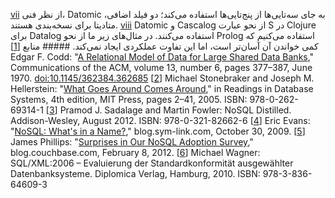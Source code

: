 [vii](ch02.html#idm140605780363744-marker) از نظر فنی، Datomic به جای سه‌تایی‌ها
از پنج‌تایی‌ها استفاده می‌کند؛ دو فیلد اضافی، متادیتا برای نسخه‌بندی هستند. [viii](ch02.html#idm140605780118640-marker) Datomic و Cascalog از نحو
عبارت S در Clojure برای Datalog استفاده می‌کنند. در مثال‌های زیر ما از نحو Prolog استفاده می‌کنیم که کمی
خواندن آن آسان‌تر است، اما این تفاوت عملکردی ایجاد نمی‌کند. ##### منابع [[1](ch02.html#Codd1970dg-marker)] Edgar F. Codd:
"[A Relational Model of Data for
Large Shared Data Banks](https://www.seas.upenn.edu/~zives/03f/cis550/codd.pdf)," Communications of the ACM, volume 13, number
6, pages 377–387, June 1970.
[doi:10.1145/362384.362685](http://dx.doi.org/10.1145/362384.362685) [[2](ch02.html#Stonebraker2005wv-marker)] Michael Stonebraker and Joseph M. Hellerstein:
"[What Goes Around Comes Around](http://mitpress2.mit.edu/books/chapters/0262693143chapm1.pdf),"
in Readings in Database Systems, 4th edition, MIT Press, pages 2–41, 2005.
ISBN: 978-0-262-69314-1 [[3](ch02.html#nosql-distilled-marker)] Pramod J. Sadalage and
Martin Fowler: NoSQL Distilled. Addison-Wesley, August 2012. ISBN:
978-0-321-82662-6 [[4](ch02.html#Evans2009tc-marker)] Eric Evans:
"[NoSQL: What's in a
Name?](http://blog.sym-link.com/2009/10/30/nosql_whats_in_a_name.html)," blog.sym-link.com, October 30, 2009. [[5](ch02.html#Phillips2012we-marker)] James Phillips:
"[Surprises in Our NoSQL
Adoption Survey](http://blog.couchbase.com/nosql-adoption-survey-surprises)," blog.couchbase.com, February 8, 2012. [[6](ch02.html#Wagner2010wc-marker)] Michael Wagner:
SQL/XML:2006 – Evaluierung der Standardkonformität ausgewählter Datenbanksysteme.
Diplomica Verlag, Hamburg, 2010. ISBN: 978-3-836-64609-3
